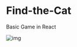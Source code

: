 # Find-the-Cat
Basic Game in React

![img](https://user-images.githubusercontent.com/77177207/151214158-c0e7df45-7a0e-402c-9778-9097c8c752e6.PNG)
